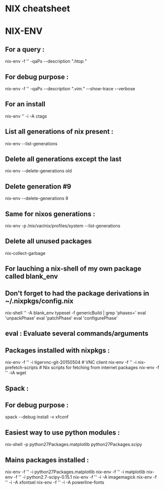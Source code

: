 NIX cheatsheet
===============


# NIX-ENV

## For a query :
nix-env -f '<nixpkgs>' -qaPs --description ".*htop.*"

## For debug purpose :
nix-env -f '<nixpkgs>' -qaPs --description ".*vim.*" --show-trace --verbose

## For an install
nix-env '<nixpkgs>' -i -A ctags

## List all generations of nix present :
nix-env --list-generations

## Delete all generations except the last
nix-env --delete-generations old

## Delete generation #9
nix-env --delete-generations 9

## Same for nixos generations :
nix-env -p /nix/var/nix/profiles/system --list-generations

## Delete all unused packages
nix-collect-garbage

## For lauching a nix-shell of my own package called blank_env
## Don't forget to had the package derivations in ~/.nixpkgs/config.nix
nix-shell '<nixpkgs>' -A blank_env
typeset -f genericBuild | grep 'phases='
eval 'unpackPhase'
eval 'patchPhase'
eval 'configurePhase'

## eval : Evaluate several commands/arguments



## Packages installed with nixpkgs :
nix-env -f '<nixpkgs>' -i tigervnc-git-20150504  # VNC client
nix-env -f '<nixpkgs>' -i nix-prefetch-scripts   # Nix scripts for fetching from internet packages
nix-env -f '<nixpkgs>' -iA wget

## Spack :

## For debug purpose :
spack --debug install -v xfconf

## Easiest way to use python modules :
nix-shell -p python27Packages.matplotlib python27Packages.scipy


## Mains packages installed :
nix-env -f '<nixpkgs>' -i python27Packages.matplotlib
nix-env -f '<nixpkgs>' -i matplotlib
nix-env -f '<nixpkgs>' -i python2.7-scipy-0.15.1
nix-env -f '<nixpkgs>' -i -A imagemagick
nix-env -f '<nixpkgs>' -i -A xfontsel
nix-env -f '<nixpkgs>' -i -A powerline-fonts
